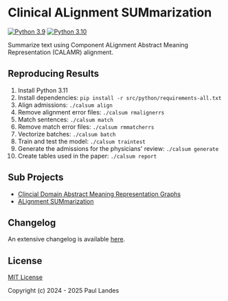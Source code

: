 # Clinical ALignment SUMmarization

[![Python 3.9][python39-badge]][python39-link]
[![Python 3.10][python310-badge]][python310-link]

Summarize text using Component ALignment Abstract Meaning Representation
(CALAMR) alignment.


## Reproducing Results

1. Install Python 3.11
1. Install dependencies: `pip install -r src/python/requirements-all.txt`
1. Align admissions: `./calsum align`
1. Remove alignment error files: `./calsum rmalignerrs`
1. Match sentences: `./calsum match`
1. Remove match error files: `./calsum rmmatcherrs`
1. Vectorize batches: `./calsum batch`
1. Train and test the model: `./calsum traintest`
1. Generate the admissions for the physicians' review: `./calsum generate`
1. Create tables used in the paper: `./calsum report`


## Sub Projects

* [Clincial Domain Abstract Meaning Representation Graphs](https://github.com/plandes/clinicamr)
* [ALignment SUMmarization](https://github.com/plandes/alsum)


## Changelog

An extensive changelog is available [here](CHANGELOG.md).


## License

[MIT License](LICENSE.md)

Copyright (c) 2024 - 2025 Paul Landes


<!-- links -->
[python39-badge]: https://img.shields.io/badge/python-3.9-blue.svg
[python39-link]: https://www.python.org/downloads/release/python-390
[python310-badge]: https://img.shields.io/badge/python-3.10-blue.svg
[python310-link]: https://www.python.org/downloads/release/python-310
